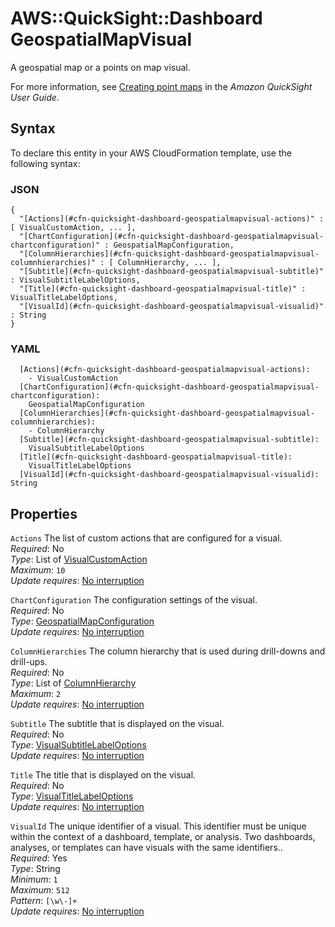 # AWS::QuickSight::Dashboard GeospatialMapVisual<a name="aws-properties-quicksight-dashboard-geospatialmapvisual"></a>

A geospatial map or a points on map visual\.

For more information, see [Creating point maps](https://docs.aws.amazon.com/quicksight/latest/user/point-maps.html) in the _Amazon QuickSight User Guide_\.

## Syntax<a name="aws-properties-quicksight-dashboard-geospatialmapvisual-syntax"></a>

To declare this entity in your AWS CloudFormation template, use the following syntax:

### JSON<a name="aws-properties-quicksight-dashboard-geospatialmapvisual-syntax.json"></a>

```
{
  "[Actions](#cfn-quicksight-dashboard-geospatialmapvisual-actions)" : [ VisualCustomAction, ... ],
  "[ChartConfiguration](#cfn-quicksight-dashboard-geospatialmapvisual-chartconfiguration)" : GeospatialMapConfiguration,
  "[ColumnHierarchies](#cfn-quicksight-dashboard-geospatialmapvisual-columnhierarchies)" : [ ColumnHierarchy, ... ],
  "[Subtitle](#cfn-quicksight-dashboard-geospatialmapvisual-subtitle)" : VisualSubtitleLabelOptions,
  "[Title](#cfn-quicksight-dashboard-geospatialmapvisual-title)" : VisualTitleLabelOptions,
  "[VisualId](#cfn-quicksight-dashboard-geospatialmapvisual-visualid)" : String
}
```

### YAML<a name="aws-properties-quicksight-dashboard-geospatialmapvisual-syntax.yaml"></a>

```
  [Actions](#cfn-quicksight-dashboard-geospatialmapvisual-actions):
    - VisualCustomAction
  [ChartConfiguration](#cfn-quicksight-dashboard-geospatialmapvisual-chartconfiguration):
    GeospatialMapConfiguration
  [ColumnHierarchies](#cfn-quicksight-dashboard-geospatialmapvisual-columnhierarchies):
    - ColumnHierarchy
  [Subtitle](#cfn-quicksight-dashboard-geospatialmapvisual-subtitle):
    VisualSubtitleLabelOptions
  [Title](#cfn-quicksight-dashboard-geospatialmapvisual-title):
    VisualTitleLabelOptions
  [VisualId](#cfn-quicksight-dashboard-geospatialmapvisual-visualid): String
```

## Properties<a name="aws-properties-quicksight-dashboard-geospatialmapvisual-properties"></a>

`Actions` <a name="cfn-quicksight-dashboard-geospatialmapvisual-actions"></a>
The list of custom actions that are configured for a visual\.  
_Required_: No  
_Type_: List of [VisualCustomAction](aws-properties-quicksight-dashboard-visualcustomaction.md)  
_Maximum_: `10`  
_Update requires_: [No interruption](https://docs.aws.amazon.com/AWSCloudFormation/latest/UserGuide/using-cfn-updating-stacks-update-behaviors.html#update-no-interrupt)

`ChartConfiguration` <a name="cfn-quicksight-dashboard-geospatialmapvisual-chartconfiguration"></a>
The configuration settings of the visual\.  
_Required_: No  
_Type_: [GeospatialMapConfiguration](aws-properties-quicksight-dashboard-geospatialmapconfiguration.md)  
_Update requires_: [No interruption](https://docs.aws.amazon.com/AWSCloudFormation/latest/UserGuide/using-cfn-updating-stacks-update-behaviors.html#update-no-interrupt)

`ColumnHierarchies` <a name="cfn-quicksight-dashboard-geospatialmapvisual-columnhierarchies"></a>
The column hierarchy that is used during drill\-downs and drill\-ups\.  
_Required_: No  
_Type_: List of [ColumnHierarchy](aws-properties-quicksight-dashboard-columnhierarchy.md)  
_Maximum_: `2`  
_Update requires_: [No interruption](https://docs.aws.amazon.com/AWSCloudFormation/latest/UserGuide/using-cfn-updating-stacks-update-behaviors.html#update-no-interrupt)

`Subtitle` <a name="cfn-quicksight-dashboard-geospatialmapvisual-subtitle"></a>
The subtitle that is displayed on the visual\.  
_Required_: No  
_Type_: [VisualSubtitleLabelOptions](aws-properties-quicksight-dashboard-visualsubtitlelabeloptions.md)  
_Update requires_: [No interruption](https://docs.aws.amazon.com/AWSCloudFormation/latest/UserGuide/using-cfn-updating-stacks-update-behaviors.html#update-no-interrupt)

`Title` <a name="cfn-quicksight-dashboard-geospatialmapvisual-title"></a>
The title that is displayed on the visual\.  
_Required_: No  
_Type_: [VisualTitleLabelOptions](aws-properties-quicksight-dashboard-visualtitlelabeloptions.md)  
_Update requires_: [No interruption](https://docs.aws.amazon.com/AWSCloudFormation/latest/UserGuide/using-cfn-updating-stacks-update-behaviors.html#update-no-interrupt)

`VisualId` <a name="cfn-quicksight-dashboard-geospatialmapvisual-visualid"></a>
The unique identifier of a visual\. This identifier must be unique within the context of a dashboard, template, or analysis\. Two dashboards, analyses, or templates can have visuals with the same identifiers\.\.  
_Required_: Yes  
_Type_: String  
_Minimum_: `1`  
_Maximum_: `512`  
_Pattern_: `[\w\-]+`  
_Update requires_: [No interruption](https://docs.aws.amazon.com/AWSCloudFormation/latest/UserGuide/using-cfn-updating-stacks-update-behaviors.html#update-no-interrupt)
